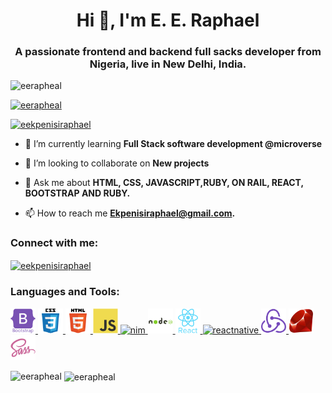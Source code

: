 
<h1 align="center">Hi 👋, I'm E. E. Raphael</h1>
<h3 align="center">A passionate frontend and backend full sacks developer from Nigeria, live in New Delhi, India.</h3>

<p align="left"> <img src="https://komarev.com/ghpvc/?username=eerapheal&label=Profile%20views&color=0e75b6&style=flat" alt="eerapheal" /> </p>

<p align="left"> <a href="https://github.com/ryo-ma/github-profile-trophy"><img src="https://github-profile-trophy.vercel.app/?username=eerapheal" alt="eerapheal" /></a> </p>

<p align="left"> <a href="https://twitter.com/ekpenisiraphael" target="blank"><img src="https://img.shields.io/twitter/follow/eekpenisiraphael?logo=twitter&style=for-the-badge" alt="eekpenisiraphael" /></a> </p>

- 🌱 I’m currently learning **Full Stack software development @microverse**

- 👯 I’m looking to collaborate on **New projects**

- 💬 Ask me about **HTML, CSS, JAVASCRIPT,RUBY, ON RAIL, REACT, BOOTSTRAP AND RUBY.**

- 📫 How to reach me **Ekpenisiraphael@gmail.com.**

<h3 align="left">Connect with me:</h3>
<p align="left">
<a href="https://twitter.com/eekpenisiraphael" target="blank"><img align="center" src="https://raw.githubusercontent.com/rahuldkjain/github-profile-readme-generator/master/src/images/icons/Social/twitter.svg" alt="eekpenisiraphael" height="30" width="40" /></a>
</p>

<h3 align="left">Languages and Tools:</h3>
<p align="left"> <a href="https://getbootstrap.com" target="_blank" rel="noreferrer"> <img src="https://raw.githubusercontent.com/devicons/devicon/master/icons/bootstrap/bootstrap-plain-wordmark.svg" alt="bootstrap" width="40" height="40"/> </a> <a href="https://www.w3schools.com/css/" target="_blank" rel="noreferrer"> <img src="https://raw.githubusercontent.com/devicons/devicon/master/icons/css3/css3-original-wordmark.svg" alt="css3" width="40" height="40"/> </a> <a href="https://www.w3.org/html/" target="_blank" rel="noreferrer"> <img src="https://raw.githubusercontent.com/devicons/devicon/master/icons/html5/html5-original-wordmark.svg" alt="html5" width="40" height="40"/> </a> <a href="https://developer.mozilla.org/en-US/docs/Web/JavaScript" target="_blank" rel="noreferrer"> <img src="https://raw.githubusercontent.com/devicons/devicon/master/icons/javascript/javascript-original.svg" alt="javascript" width="40" height="40"/> </a> <a href="https://nim-lang.org/" target="_blank" rel="noreferrer"> <img src="https://www.vectorlogo.zone/logos/nim-lang/nim-lang-icon.svg" alt="nim" width="40" height="40"/> </a> <a href="https://nodejs.org" target="_blank" rel="noreferrer"> <img src="https://raw.githubusercontent.com/devicons/devicon/master/icons/nodejs/nodejs-original-wordmark.svg" alt="nodejs" width="40" height="40"/> </a> <a href="https://reactjs.org/" target="_blank" rel="noreferrer"> <img src="https://raw.githubusercontent.com/devicons/devicon/master/icons/react/react-original-wordmark.svg" alt="react" width="40" height="40"/> </a> <a href="https://reactnative.dev/" target="_blank" rel="noreferrer"> <img src="https://reactnative.dev/img/header_logo.svg" alt="reactnative" width="40" height="40"/> </a> <a href="https://redux.js.org" target="_blank" rel="noreferrer"> <img src="https://raw.githubusercontent.com/devicons/devicon/master/icons/redux/redux-original.svg" alt="redux" width="40" height="40"/> </a> <a href="https://www.ruby-lang.org/en/" target="_blank" rel="noreferrer"> <img src="https://raw.githubusercontent.com/devicons/devicon/master/icons/ruby/ruby-original.svg" alt="ruby" width="40" height="40"/> </a> <a href="https://sass-lang.com" target="_blank" rel="noreferrer"> <img src="https://raw.githubusercontent.com/devicons/devicon/master/icons/sass/sass-original.svg" alt="sass" width="40" height="40"/> </a> </p>

<p><img align="left" src="https://github-readme-stats.vercel.app/api/top-langs?username=eerapheal&show_icons=true&locale=en&layout=compact" alt="eerapheal" /></p>

<p>&nbsp;<img align="center" src="https://github-readme-stats.vercel.app/api?username=eerapheal&show_icons=true&locale=en" alt="eerapheal" /></p>

<p><img align="center" src="https://github-readme-streak-stats.herokuapp.com/?user=e
